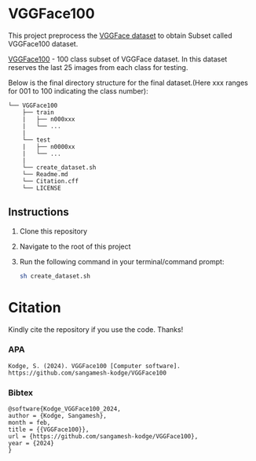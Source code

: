 # VGGFace100
This project preprocess the [VGGFace dataset](https://arxiv.org/abs/1710.08092) to obtain Subset called VGGFace100 dataset. 


[VGGFace100](https://arxiv.org/abs/2111.08947) - 100 class subset of VGGFace dataset. In this dataset reserves the last 25 images from each class for testing.



Below is the final directory structure for the final dataset.(Here xxx ranges for 001 to 100 indicating the class number):
```
└── VGGFace100
    ├── train
    |   ├── n000xxx
    |   └── ...
    |
    └── test
    |   ├── n0000xx
    |   └── ...
    |
    └── create_dataset.sh
    └── Readme.md
    └── Citation.cff
    └── LICENSE
```


## Instructions

1. Clone this repository
2. Navigate to the root of this project
3. Run the following command in your terminal/command prompt: 
 
    ```bash
    sh create_dataset.sh
    ```


# Citation
Kindly cite the repository if you use the code. Thanks!

### APA
```
Kodge, S. (2024). VGGFace100 [Computer software]. https://github.com/sangamesh-kodge/VGGFace100
```

### Bibtex
```
@software{Kodge_VGGFace100_2024,
author = {Kodge, Sangamesh},
month = feb,
title = {{VGGFace100}},
url = {https://github.com/sangamesh-kodge/VGGFace100},
year = {2024}
}
```
